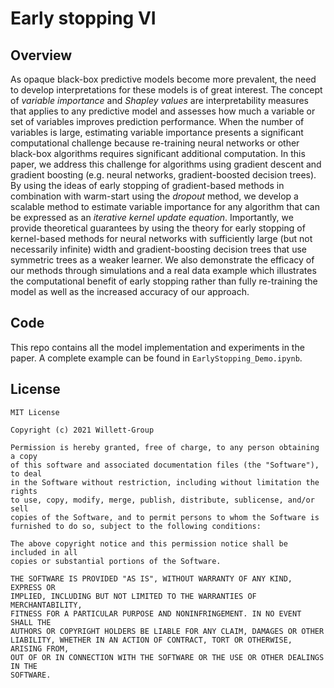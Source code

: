 	
Early stopping VI
==============================




## Overview
As opaque black-box predictive models become more prevalent, the need to develop interpretations for these models is of great interest. The concept of *variable importance* and *Shapley values* are interpretability measures that applies to any predictive model and assesses how much a variable or set of variables improves prediction performance. When the number of variables is large, estimating variable importance presents a significant computational challenge because re-training neural networks or other black-box algorithms requires significant additional computation. In this paper, we address this challenge for algorithms using gradient descent and gradient boosting (e.g.  neural networks, gradient-boosted decision trees). By using the ideas of early stopping of gradient-based methods in combination with warm-start using the *dropout* method, we develop a scalable method to estimate variable importance for any algorithm that can be expressed as an *iterative kernel update equation*. Importantly, we provide theoretical guarantees by using the  theory for early stopping of kernel-based methods for  neural networks with sufficiently large (but not necessarily infinite) width and gradient-boosting decision trees that use symmetric trees as a weaker learner. We also demonstrate the efficacy of our methods through simulations and a real data example which illustrates the computational benefit of early stopping rather than fully re-training the model as well as the increased accuracy of our approach.




## Code
This repo contains all the model implementation and experiments in the paper. 
A complete example can be found in `EarlyStopping_Demo.ipynb`. 

## License
```
MIT License

Copyright (c) 2021 Willett-Group

Permission is hereby granted, free of charge, to any person obtaining a copy
of this software and associated documentation files (the "Software"), to deal
in the Software without restriction, including without limitation the rights
to use, copy, modify, merge, publish, distribute, sublicense, and/or sell
copies of the Software, and to permit persons to whom the Software is
furnished to do so, subject to the following conditions:

The above copyright notice and this permission notice shall be included in all
copies or substantial portions of the Software.

THE SOFTWARE IS PROVIDED "AS IS", WITHOUT WARRANTY OF ANY KIND, EXPRESS OR
IMPLIED, INCLUDING BUT NOT LIMITED TO THE WARRANTIES OF MERCHANTABILITY,
FITNESS FOR A PARTICULAR PURPOSE AND NONINFRINGEMENT. IN NO EVENT SHALL THE
AUTHORS OR COPYRIGHT HOLDERS BE LIABLE FOR ANY CLAIM, DAMAGES OR OTHER
LIABILITY, WHETHER IN AN ACTION OF CONTRACT, TORT OR OTHERWISE, ARISING FROM,
OUT OF OR IN CONNECTION WITH THE SOFTWARE OR THE USE OR OTHER DEALINGS IN THE
SOFTWARE.
```